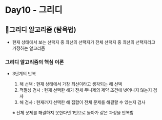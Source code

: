 # Day10 - 그리디

## 📌그리디 알고리즘 (탐욕법)
- 현재 상태에서 보는 선택지 중 최선의 선택지가 전체 선택지 중 최선의 선택지라고 가정하는 알고리즘

### 그리디 알고리즘의 핵심 이론
- 3단계의 반복
  1. 해 선택 : 현재 상태에서 가장 최선이라고 생각되는 해 선택
  2. 적절성 검사 : 현재 선택한 해가 전체 무니제의 제약 조건에 벗어나지 않는지 검사
  3. 해 검사 : 현재까지 선택한 해 집합이 전체 문제를 해결할 수 있는지 검사

  ※ 전체 문제를 해결하지 못한다면 1번으로 돌아가 같은 과정을 반복함